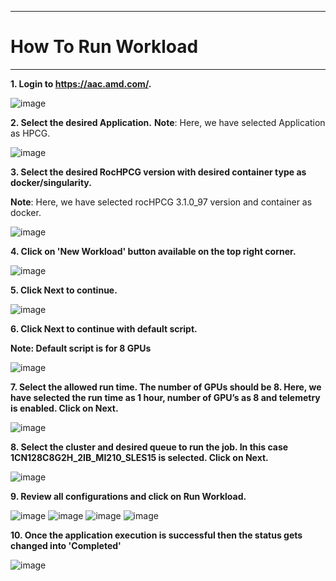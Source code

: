 ***

# How To Run Workload

***

 **1. Login to https://aac.amd.com/.**
    
   ![image](https://github.com/amddcgpuce/AMDAcceleratorCloudGuides/assets/137475062/d62dc96e-e37a-42b3-9b0e-72445014a621)


 **2. Select the desired Application.**
  **Note**: Here, we have selected Application as HPCG.
 
![image](https://github.com/amddcgpuce/AMDAcceleratorCloudGuides/assets/137474607/5d521fdb-046e-4963-9068-db42f71a59c9)

  **3. Select the desired RocHPCG version with desired container type as docker/singularity.**
    
   **Note**: Here, we have selected rocHPCG 3.1.0_97 version and container as docker.

   ![image](https://github.com/amddcgpuce/AMDAcceleratorCloudGuides/assets/137474607/7c489772-18f4-464c-a0be-6b3048c59be1)


**4. Click on 'New Workload' button available on the top right corner.**
    
   ![image](https://github.com/amddcgpuce/AMDAcceleratorCloudGuides/assets/137474607/e4814a18-fa65-4ab8-83c4-a7d20a0e4ba3)


 **5. Click Next to continue.**

![image](https://github.com/amddcgpuce/AMDAcceleratorCloudGuides/assets/137474607/e420e08e-5b7b-4a48-819d-fea3d1f8dc7b)
   

 **6. Click Next to continue with default script.**
 
 **Note: Default script is for 8 GPUs** 

   ![image](https://github.com/amddcgpuce/AMDAcceleratorCloudGuides/assets/137474607/ce2ccd72-1286-458b-a28c-1939d5dd2669)


 **7. Select the allowed run time. The number of GPUs should be 8. Here, we have selected the run time as 1 hour, number of GPU’s as 8 and telemetry is enabled.
    Click on Next.**

![image](https://github.com/amddcgpuce/AMDAcceleratorCloudGuides/assets/137474607/0605bc6f-7136-4b7b-9d79-3faf33a444d0)
   

 **8. Select the cluster and desired queue to run the job. In this case 1CN128C8G2H_2IB_MI210_SLES15 is selected. Click on Next.**

  ![image](https://github.com/amddcgpuce/AMDAcceleratorCloudGuides/assets/137474607/6063268b-227c-4a2f-8967-456f69ed1b41)
  

 **9. Review all configurations and click on Run Workload.**
 
   ![image](https://github.com/amddcgpuce/AMDAcceleratorCloudGuides/assets/137474607/1953602c-4d0f-481d-b42e-5ddfc8ecae39)
   ![image](https://github.com/amddcgpuce/AMDAcceleratorCloudGuides/assets/137474607/854b206a-c5a8-452a-b2cc-16e99dbadb94)
   ![image](https://github.com/amddcgpuce/AMDAcceleratorCloudGuides/assets/137474607/854f7e2e-2c5b-47de-a453-6b2ea7ff3728)
   ![image](https://github.com/amddcgpuce/AMDAcceleratorCloudGuides/assets/137474607/de586d6f-87ad-4e9d-8c4e-b6ebd9a3e49c)


 **10. Once the application execution is successful then the status gets changed into 'Completed'**
     
   ![image](https://github.com/amddcgpuce/AMDAcceleratorCloudGuides/assets/137474607/4f113aa6-f7ba-4c26-b62e-c3c22df8b552)
   
